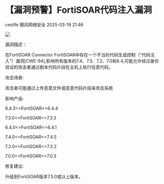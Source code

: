 #  【漏洞预警】FortiSOAR代码注入漏洞   
cexlife  飓风网络安全   2025-03-19 21:46  
  
![](https://mmbiz.qpic.cn/mmbiz_png/ibhQpAia4xu00vjjag7sbgtiaulAFX28yEWcHXYvUb7HicbibyJzgAFkDIRVfWm6Xz1V7hoiafneQbMdXxjdVias5sJkw/640?wx_fmt=png&from=appmsg "")  
  
漏洞描述：  
  
在FоrtiSOAR Cоnnесtоr FоrtiSOAR中存在一个不当的代码生成控制（“代码注入”）漏洞[CWE-94],影响所有版本的7.4、7.3、7.2、7.0和6.4,可能允许经过身份验证的攻击者通过剧本代码片段在主机上执行任意代码。  
  
攻击场景:  
  
攻击者可能通过上传恶意文件或恶意代码片段来攻击系统  
  
影响产品:  
  
6.4.3<=FortiSOAR<=6.4.4  
  
7.3.0<=FortiSOAR<=7.3.3  
  
6.4.0<=FortiSOAR<=6.4.1  
  
7.4.0<=FortiSOAR<=7.4.5  
  
7.2.0<=FortiSOAR<=7.2.2  
  
7.0.0<=FortiSOAR<=7.0.3   
  
修复建议:  
  
升级到FоrtiSOAR版本7.5.0或以上版本。  
  
  
